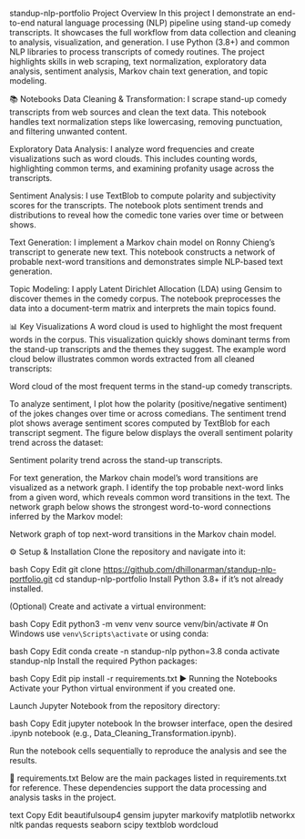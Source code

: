 standup-nlp-portfolio
Project Overview
In this project I demonstrate an end-to-end natural language processing (NLP) pipeline using stand-up comedy transcripts. It showcases the full workflow from data collection and cleaning to analysis, visualization, and generation. I use Python (3.8+) and common NLP libraries to process transcripts of comedy routines. The project highlights skills in web scraping, text normalization, exploratory data analysis, sentiment analysis, Markov chain text generation, and topic modeling.

📚 Notebooks
Data Cleaning & Transformation: I scrape stand-up comedy transcripts from web sources and clean the text data. This notebook handles text normalization steps like lowercasing, removing punctuation, and filtering unwanted content.

Exploratory Data Analysis: I analyze word frequencies and create visualizations such as word clouds. This includes counting words, highlighting common terms, and examining profanity usage across the transcripts.

Sentiment Analysis: I use TextBlob to compute polarity and subjectivity scores for the transcripts. The notebook plots sentiment trends and distributions to reveal how the comedic tone varies over time or between shows.

Text Generation: I implement a Markov chain model on Ronny Chieng’s transcript to generate new text. This notebook constructs a network of probable next-word transitions and demonstrates simple NLP-based text generation.

Topic Modeling: I apply Latent Dirichlet Allocation (LDA) using Gensim to discover themes in the comedy corpus. The notebook preprocesses the data into a document-term matrix and interprets the main topics found.

📊 Key Visualizations
A word cloud is used to highlight the most frequent words in the corpus. This visualization quickly shows dominant terms from the stand-up transcripts and the themes they suggest. The example word cloud below illustrates common words extracted from all cleaned transcripts:


Word cloud of the most frequent terms in the stand-up comedy transcripts.

To analyze sentiment, I plot how the polarity (positive/negative sentiment) of the jokes changes over time or across comedians. The sentiment trend plot shows average sentiment scores computed by TextBlob for each transcript segment. The figure below displays the overall sentiment polarity trend across the dataset:


Sentiment polarity trend across the stand-up transcripts.

For text generation, the Markov chain model’s word transitions are visualized as a network graph. I identify the top probable next-word links from a given word, which reveals common word transitions in the text. The network graph below shows the strongest word-to-word connections inferred by the Markov model:


Network graph of top next-word transitions in the Markov chain model.

⚙️ Setup & Installation
Clone the repository and navigate into it:

bash
Copy
Edit
git clone https://github.com/dhillonarman/standup-nlp-portfolio.git
cd standup-nlp-portfolio
Install Python 3.8+ if it’s not already installed.

(Optional) Create and activate a virtual environment:

bash
Copy
Edit
python3 -m venv venv
source venv/bin/activate   # On Windows use `venv\Scripts\activate`
or using conda:

bash
Copy
Edit
conda create -n standup-nlp python=3.8
conda activate standup-nlp
Install the required Python packages:

bash
Copy
Edit
pip install -r requirements.txt
▶️ Running the Notebooks
Activate your Python virtual environment if you created one.

Launch Jupyter Notebook from the repository directory:

bash
Copy
Edit
jupyter notebook
In the browser interface, open the desired .ipynb notebook (e.g., Data_Cleaning_Transformation.ipynb).

Run the notebook cells sequentially to reproduce the analysis and see the results.

📜 requirements.txt
Below are the main packages listed in requirements.txt for reference. These dependencies support the data processing and analysis tasks in the project.

text
Copy
Edit
beautifulsoup4
gensim
jupyter
markovify
matplotlib
networkx
nltk
pandas
requests
seaborn
scipy
textblob
wordcloud

